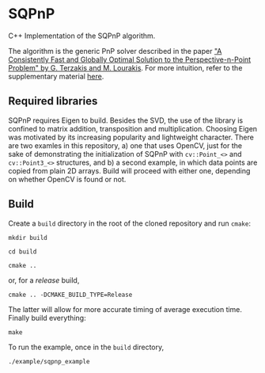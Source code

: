 # SQPnP 
C++ Implementation of the SQPnP algorithm. 

The algorithm is the generic PnP solver described in the paper ["A Consistently Fast and Globally Optimal Solution to the Perspective-n-Point Problem" by G. Terzakis and M. Lourakis](http://www.ecva.net/papers/eccv_2020/papers_ECCV/papers/123460460.pdf). For more intuition, refer to the supplementary material [here](https://www.ecva.net/papers/eccv_2020/papers_ECCV/papers/123460460-supp.pdf).

## Required libraries
SQPnP requires Eigen to build. Besides the SVD, the use of the library is confined to matrix addition, transposition and multiplication. Choosing Eigen was motivated by its increasing popularity and lightweight character. There are two examles in this repository, a) one that uses OpenCV, just for the sake of demonstrating the initialization of SQPnP with ``cv::Point_<>`` and ``cv::Point3_<>`` structures, and b) a second example, in which data points are copied from plain 2D arrays. Build will proceed with either one, depending on whether OpenCV is found or not.

Build
-----

Create a ``build`` directory in the root of the cloned repository and run ``cmake``:

``mkdir build``

``cd build``

``cmake ..``

or, for a *release* build,

``cmake .. -DCMAKE_BUILD_TYPE=Release``

The latter will allow for more accurate timing of average execution time. Finally build everything:

``make``

To run the example, once in the ``build`` directory,

``./example/sqpnp_example``  
